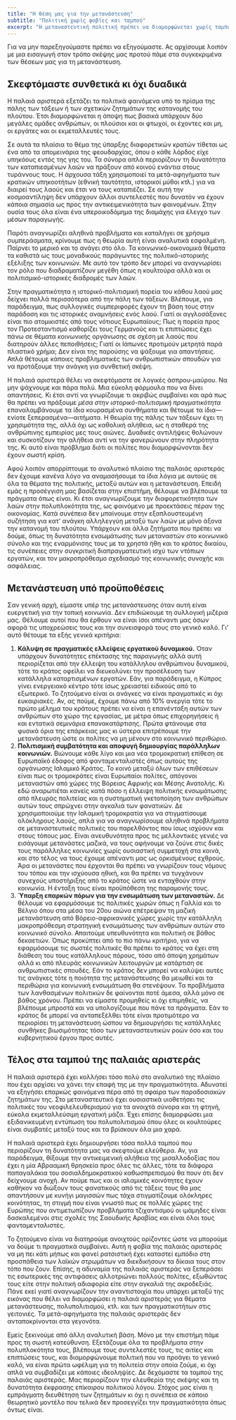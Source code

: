 ```yaml
---
title: "Η θέση μας για την μετανάστευση"
subtitle: "Πολιτική χωρίς φοβίες και ταμπού"
excerpt: "Η μεταναστευτική πολιτική πρέπει να διαμορφώνεται χωρίς ταμπού και φοβίες, με βάση τις ανάγκες του λαού και τις δυνατότητες του τόπου."
---
```

Για να μην παρεξηγούμαστε πρέπει να εξηγούμαστε. Ας αρχίσουμε λοιπόν με μια εισαγωγή στον τρόπο σκέψης μας προτού πάμε στα συγκεκριμένα των θέσεων μας για τη μετανάστευση.

## Σκεφτόμαστε συνθετικά κι όχι δυαδικά

Η παλαιά αριστερά εξετάζει τα πολιτικά φαινόμενα υπό το πρίσμα της πάλης των τάξεων ή των σχετικών ζητημάτων της κατανομής του πλούτου. Έτσι διαμορφώνεται η άποψη πως βασικά υπάρχουν δύο μεγάλες ομάδες ανθρώπων, οι πλούσιοι και οι φτωχοί, οι έχοντες και μη, οι εργάτες και οι εκμεταλλευτές τους.

Σε αυτά τα πλαίσια το θέμα της ύπαρξης διαφορετικών κρατών τίθεται ως ένα από τα απομεινάρια της φεουδαρχίας, όπου ο κάθε λόρδος είχε υπηκόους εντός της γης του. Τα σύνορα απλά περιορίζουν τη δυνατότητα των καταπιεσμένων λαών να πράξουν από κοινού ενάντια στους τυράννους τους. Η άρχουσα τάξη χρησιμοποιεί τα μετά-αφηγήματα των κρατικών υπηκοοτήτων (εθνική ταυτότητα, ιστορικοί μύθοι κτλ.) για να διαιρεί τους λαούς και έτσι να τους καταπιέζει. Σε αυτή την κοσμοαντίληψη δεν υπάρχουν άλλοι συντελεστές που δυνατόν να έχουν κάποια σημασία ως προς την αντικειμενικότητα των φαινομένων. Στην ουσία τους όλα είναι ένα υπεροικοδόμημα της διαμάχης για έλεγχο των μέσων παραγωγής.

Παρότι αναγνωρίζει αληθινά προβλήματα και καταλήγει σε χρήσιμα συμπεράσματα, κρίνουμε πως η θεωρία αυτή είναι αναλυτικά εσφαλμένη. Παίρνει το μερικό και το ανάγει στο όλο. Τα κοινωνικό-οικονομικά θέματα τα καθιστά ως τους μοναδικούς παράγωντες της πολιτικό-ιστορικής εξέλιξης των κοινωνιών. Με αυτό τον τρόπο δεν μπορεί να αναγνωρίσει τον ρόλο που διαδραματίζουν μεγέθη όπως η κουλτούρα αλλά και οι πολιτισμικό-ιστορικές διαδρομές των λαών.

Στην πραγματικότητα η ιστορικό-πολιτισμική πορεία του κάθου λαού μας δείχνει πολλά περισσότερα από την πάλη των τάξεων. Βλέπουμε, για παράδειγμα, πως συλλογικές συμπεριφορές έχουν τη βάση τους στην παράδοση και τις ιστορικές αναμνήσεις ενός λαού. Γιατί οι αγγλοσάξονες είναι πιο ατομικιστές από τους νότιους Ευρωπαίους; Πως η πορεία προς τον Προτεσταντισμό καθορίζει τους Γερμανούς και τι επιπτώσεις έχει πάνω σε θέματα κοινωνικής οργάνωσης σε σχέση με λαούς που διατηρούν άλλες πεποιθήσεις; Γιατί οι Ιάπωνες προτιμούν μετρητά παρά πλαστικό χρήμα; Δεν είναι της παρούσης να ψάξουμε για απαντήσεις. Απλά θέτουμε κάποιες προβληματικές των ανθρωπιστικών σπουδών για να προτάξουμε την ανάγκη για συνθετική σκέψη.

Η παλαιά αριστερά θέλει να σκεφτόμαστε σε λογικές άσπρου-μαύρου. Να μην ψάχνουμε και πάρα πολύ. Μια εύκολη φόρμουλα που να δίνει απαντήσεις. Κι έτσι αντί να γνωρίζουμε τι ακριβώς συμβαίνει και αρά πως θα πρέπει να πράξουμε *μέσα στην ιστορικό-πολιτισμική πραγματικότητα* επαναλαμβάνουμε τα ίδια κουρασμένα συνθήματα και θέτουμε τα ίδια—ενίοτε ξεπερασμένα—αιτήματα. Η θεωρία της πάλης των τάξεων έχει τη χρησιμότητα της, αλλά όχι ως καθολική αλήθεια, ως η σταθερά της ανθρώπινης εμπειρίας μες τους αιώνες. Δυαδικές αντιλήψεις θολώνουν και συσκοτίζουν την αλήθεια αντί να την φανερώνουν στην πληρότητα της. Κι αυτό είναι πρόβλημα διότι οι πολίτες που διαμορφώνονται δεν έχουν σωστή κρίση.

Αφού λοιπόν απορρίπτουμε το αναλυτικό πλαίσιο της παλαιάς αριστεράς δεν έχουμε κανένα λόγο να αναμασήσουμε τα ίδια λόγια με αυτούς σε όλα τα θέματα της πολιτικής, μεταξύ αυτών και η μετανάστευση. Επειδή εμάς η προσέγγιση μας βασίζεται στην επιστήμη, θέλουμε να βλέπουμε τα πράγματα όπως είναι. Κι έτσι αναγνωρίζουμε την διαφορετικότητα των λαών στην πολυπλοκότητα της, ως φαινόμενο με προεκτάσεις πέραν της οικονομίας. Κατά συνέπεια δεν μπαίνουμε στην εξαπλουστευμένη συζήτηση για κατ' ανάγκη αλληλεγγύη μεταξύ των λαών με μόνο άξονα την κατανομή του πλούτου. Υπάρχουν και άλλα ζητήματα που πρέπει να δούμε, όπως τη δυνατότητα ενσωμάτωσης των μεταναστών στο κοινωνικό σύνολο και της εναρμόνισης τους με τα χρηστά ήθη και το κράτος δικαίου, τις συνέπειες στην συγκριτική διαπραγματευτική ισχύ των ντόπιων εργατών, και τον μακροπρόθεσμο σχεδιασμό της κοινωνικής συνοχής και ασφάλειας.

## Μετανάστευση υπό προϋποθέσεις

Σαν γενική αρχή, είμαστε υπέρ της μετανάστευσης όταν αυτή είναι ευεργετική για την τοπική κοινωνία. Δεν επιδιώκουμε τη συλλογική μιζέρια μας. Θέλουμε αυτοί που θα έρθουν να είναι ίσοι απέναντι μας όσων αφορά τις υποχρεώσεις τους και την συνεισφορά τους στο γενικό καλό. Γι' αυτό θέτουμε τα εξής γενικά κριτήρια:

1. **Κάλυψη σε πραγματικές ελλείψεις εργατικού δυναμικού.** Όταν υπάρχουν δυνατότητες επέκτασης της παραγωγής αλλά αυτή περιορίζεται από την έλλειψη του κατάλληλου ανθρώπινου δυναμικού, τότε το κράτος οφείλει να διευκολύνει την προσέλευση των κατάλληλα καταρτισμένων εργατών. Εάν, για παράδειγμα, η Κύπρος γίνει ενεργειακό κέντρο τότε ίσως χρειαστεί ειδικούς από το εξωτερικό. Το ζητούμενο είναι οι ανάγκες να είναι πραγματικές κι όχι ευκαιριακές. Αν, ας πούμε, έχουμε πάνω από 10% ανεργία τότε το πρώτο μέλημα του κράτους πρέπει να είναι η επανένταξη αυτών των ανθρώπων στο χώρο της εργασίας, με μέτρα όπως επιχορηγήσεις ή και εντατικά σεμινάρια επανακατάρτισης. Πρώτα φτάνουμε στα φυσικά όρια της επάρκειας μας κι ύστερα επιτρέπουμε την μετανάστευση ώστε οι πολίτες να μη μένουν στο κοινωνικό περιθώριο.
2. **Πολιτισμική συμβατότητα και αποφυγή δημιουργίας παράλληλων κοινωνιών.** Βιώνουμε κάθε λίγο και μια νέα τρομοκρατική επίθεση σε Ευρωπαϊκό έδαφος από φανταμενταλιστές όπως αυτούς της οργάνωσης Ισλαμικό Κράτος. Το κοινό μεταξύ όλων των επιθέσεων είναι πως οι τρομοκράτες είναι Ευρωπαίοι πολίτες, απόγονοι μεταναστών από χώρες της Βόρειας Αφρικής και Μέσης Ανατολής. Κι εδώ αναρωτιέται κανείς κατά πόσο η έλλειψη πολιτικής ενσωμάτωσης από πλευράς πολιτείας και η συστηματική γκετοποίηση των ανθρώπων αυτών τους σπρώχνει στην αγκαλιά των φανατικών. Δε χρησιμοποιούμε την Ισλαμική τρομοκρατία για να στιγματίσουμε ολόκληρους λαούς, απλά για να αναγνωρίσουμε αληθινά προβλήματα σε μεταναστευτικές πολιτικές του παρελθόντος που ίσως ισχύουν και στους τόπους μας. Είναι ανευθυνότητα προς τις μελλοντικές γενιές να εισάγουμε μετανάστες μαζικά, να τους αφήνουμε να ζούνε στις δικές τους παράλληλες κοινωνίες χωρίς ουσιαστική συμμετοχή στα κοινά, και στο τέλος να τους έχουμε απέναντι μας ως ορκισμένους εχθρούς. Άρα οι μετανάστες που έρχονται θα πρέπει να γνωρίζουν τους νόμους του τόπου και την ισχύουσα ηθική, και θα πρέπει να τυγχάνουν συνεχούς υποστήριξης από το κράτος ώστε να ενταχθούν στην κοινωνία. Η ένταξη τους είναι προϋπόθεση της παραμονής τους.
3. **Ύπαρξη επαρκών πόρων για την ενσωμάτωση των μεταναστών.** Δε θέλουμε να εφαρμόσουμε τις πολιτικές χωρών όπως η Γαλλία και το Βέλγιο όπου στα μέσα του 20ου αιώνα επέτρεψαν τη μαζική μετανάστευση από Βόρειο-αφρικανικές χώρες χωρίς την κατάλληλη μακροπρόθεσμη στρατηγική ενσωμάτωσης των ανθρώπων αυτών στο κοινωνικό σύνολο. Απαιτούμε υπευθυνότητα και πολιτική σε βάθος δεκαετιών. Όπως προκύπτει από το πιο πάνω κριτήριο, για να εφαρμόσουμε τις σωστές πολιτικές θα πρέπει το κράτος να έχει στη διάθεση του τους κατάλληλους πόρους, τόσο από άποψη χρημάτων αλλά κι από πλευράς κοινωνικών λειτουργών με κατάρτιση σε ανθρωπιστικές σπουδές. Εάν το κράτος δεν μπορεί να καλύψει αυτές τις ανάγκες τότε η ποιότητα της μετανάστευσης θα μειωθεί και τα περιθώρια για κοινωνική ενσωμάτωση θα στενέψουν. Τα προβλήματα των λανθασμένων πολιτικών δε φαίνονται ποτέ άμεσα, αλλά μόνο σε βάθος χρόνου. Πρέπει να είμαστε προμηθείς κι όχι επιμηθείς, να βλέπουμε μπροστά και να υπολογίζουμε που πάνε τα πράγματα. Εάν το κράτος δε μπορεί να ανταπεξέλθει τότε είναι προτιμότερο να περιορίσει τη μετανάστευση ώσπου να δημιουργήσει τις κατάλληλες συνθήκες βιωσιμότητας τόσο των μεταναστευτικών ροών όσο και του κυβερνητικού έργου προς αυτές.

## Τέλος στα ταμπού της παλαιάς αριστεράς

Η παλαιά αριστερά έχει κολλήσει τόσο πολύ στο αναλυτικό της πλαίσιο που έχει αρχίσει να χάνει την επαφή της με την πραγματικότητα. Αδυνατεί να εξηγήσει επαρκώς φαινόμενα πέρα από τη σφαίρα των παραδοσιακών ζητημάτων της. Στο μεταναστευτικό έχει ουσιαστικά υιοθετήσει τις πολιτικές του νεοφιλελευθερισμού για τα ανοιχτά σύνορα και τη φτηνή, εύκολα εκμεταλλεύσιμη εργατική μάζα. Έχει επίσης διαμορφώσει μια εξιδανικευμένη εντύπωση του πολυπολιτισμού όπου όλες οι κουλτούρες είναι συμβατές μεταξύ τους και τα βρίσκουν όλα μια χαρά.

Η παλαιά αριστερά έχει δημιουργήσει τόσα πολλά ταμπού που περιορίζουν τη δυνατότητα μας να σκεφτούμε ελεύθερα. Αν, για παράδειγμα, θίξουμε την αντικειμενική αλήθεια της μισαλλοδοξίας που έχει η μία Αβρααμική θρησκεία προς όλες τις άλλες, τότε τα διάφορα παπαγαλάκια του σοσιαλδημοκρατικού καθωσπρεπισμού θα πουν ότι δεν δείχνουμε ανοχή. Αν πούμε πως και οι ισλαμικές κοινότητες έχουν καθήκον να διώξουν τους φανατικούς από τις τάξεις τους θα μας απαντήσουν με κυνήγι μαγισσών πως τάχα στιγματίζουμε ολόκληρες κοινότητας, τη στιγμή που είναι γνωστό πως σε πολλές χώρες της Ευρώπης που αντιμετωπίζουν προβλήματα τζιχαντισμού οι ιμάμηδες είναι δασκαλεμένοι στις σχολές της Σαουδικής Αραβίας και είναι όλοι τους φανταμενταλιστές.

Το ζητούμενο είναι να διατηρούμε ανοιχτούς ορίζοντες ώστε να μπορούμε να δούμε τι πραγματικά συμβαίνει. Αυτή η φοβία της παλαιάς αριστεράς να μη πει κάτι μήπως και φανεί ρατσιστική έχει καταστεί εμπόδιο στη προσπάθεια των λαϊκών στρωμάτων να διεκδικήσουν τα δίκαια τους στον τόπο που ζουν. Επίσης, η αδυναμία της παλαιάς αριστεράς να ξεπεράσει τις εσωτερικές της αντιφάσεις αλλοτριώνει πολλούς πολίτες, εξωθώντας τους είτε στην πολιτική αδιαφορία είτε στην αγκαλιά της ακροδεξιάς. Πάνε εκεί γιατί αναγνωρίζουν την αναντιστοιχία που υπάρχει μεταξύ της εικόνας που θέλει να διαμορφώσει η παλαιά αριστεράς για θέματα μετανάστευσης, πολυπολιτισμού, κτλ. και των πραγματικοτήτων στις γειτονιές. Τα μετά-αφηγήματα της παλαιάς αριστεράς δεν ανταποκρίνονται στα γεγονότα.

Εμείς ξεκινούμε από άλλη αναλυτική βάση. Μόνο με την επιστήμη πάμε προς τη σωστή κατεύθυνση. Εξετάζουμε όλα τα προβλήματα στην πολυπλοκότητα τους, βλέπουμε τους συντελεστές τους, τις αιτίες και επιπτώσεις τους, και διαμορφώνουμε πολιτική που να προάγει το γενικό καλό, να είναι πρώτα ωφέλιμη για τη πολιτεία στην οποία ζούμε, κι όχι απλά να συμβαδίζει με κάποιες ιδεοληψίες. Δε δεχόμαστε τα ταμπού της παλαιάς αριστεράς. Μας περιορίζουν την ελευθερία της σκέψης και τη δυνατότητα έκφρασης επίκαιρου πολιτικού λόγου. Στόχος μας είναι η εμπράγματη διευθέτηση των ζητημάτων κι όχι η συνέπεια σε κάποιο θεωρητικό μοντέλο που τελικά δεν προσεγγίζει την πραγματικότητα όπως όντως είναι.
